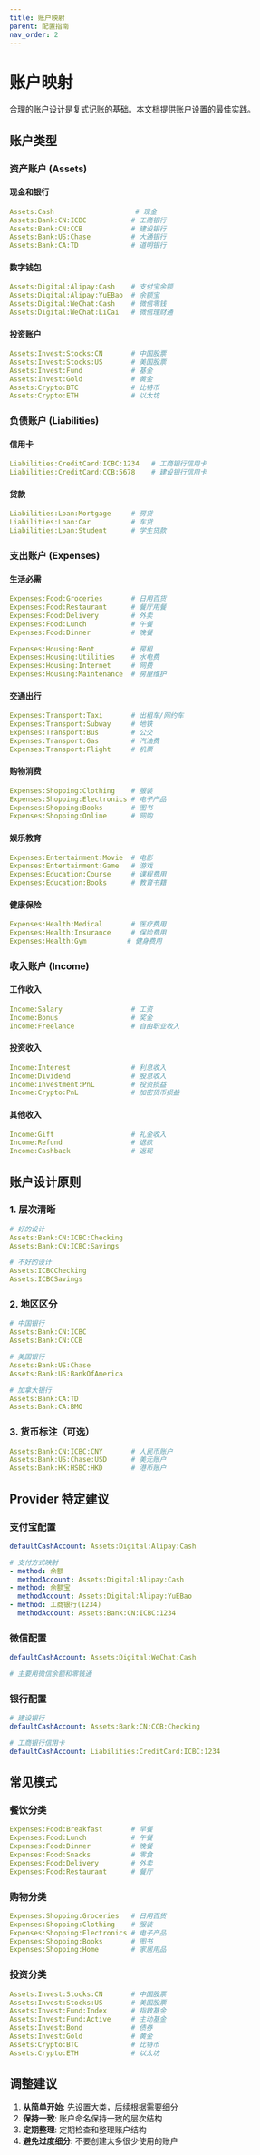 ```yaml
---
title: 账户映射  
parent: 配置指南
nav_order: 2
---
```


# 账户映射

合理的账户设计是复式记账的基础。本文档提供账户设置的最佳实践。

## 账户类型

### 资产账户 (Assets)

#### 现金和银行
```yaml
Assets:Cash                    # 现金
Assets:Bank:CN:ICBC           # 工商银行
Assets:Bank:CN:CCB            # 建设银行
Assets:Bank:US:Chase          # 大通银行
Assets:Bank:CA:TD             # 道明银行
```

#### 数字钱包
```yaml
Assets:Digital:Alipay:Cash    # 支付宝余额
Assets:Digital:Alipay:YuEBao  # 余额宝
Assets:Digital:WeChat:Cash    # 微信零钱
Assets:Digital:WeChat:LiCai   # 微信理财通
```

#### 投资账户
```yaml
Assets:Invest:Stocks:CN       # 中国股票
Assets:Invest:Stocks:US       # 美国股票
Assets:Invest:Fund            # 基金
Assets:Invest:Gold            # 黄金
Assets:Crypto:BTC             # 比特币
Assets:Crypto:ETH             # 以太坊
```

### 负债账户 (Liabilities)

#### 信用卡
```yaml
Liabilities:CreditCard:ICBC:1234   # 工商银行信用卡
Liabilities:CreditCard:CCB:5678    # 建设银行信用卡
```

#### 贷款
```yaml
Liabilities:Loan:Mortgage     # 房贷
Liabilities:Loan:Car          # 车贷
Liabilities:Loan:Student      # 学生贷款
```

### 支出账户 (Expenses)

#### 生活必需
```yaml
Expenses:Food:Groceries       # 日用百货
Expenses:Food:Restaurant      # 餐厅用餐
Expenses:Food:Delivery        # 外卖
Expenses:Food:Lunch           # 午餐
Expenses:Food:Dinner          # 晚餐

Expenses:Housing:Rent         # 房租
Expenses:Housing:Utilities    # 水电费
Expenses:Housing:Internet     # 网费
Expenses:Housing:Maintenance  # 房屋维护
```

#### 交通出行
```yaml
Expenses:Transport:Taxi       # 出租车/网约车
Expenses:Transport:Subway     # 地铁
Expenses:Transport:Bus        # 公交
Expenses:Transport:Gas        # 汽油费
Expenses:Transport:Flight     # 机票
```

#### 购物消费
```yaml
Expenses:Shopping:Clothing    # 服装
Expenses:Shopping:Electronics # 电子产品
Expenses:Shopping:Books       # 图书
Expenses:Shopping:Online      # 网购
```

#### 娱乐教育
```yaml
Expenses:Entertainment:Movie  # 电影
Expenses:Entertainment:Game   # 游戏
Expenses:Education:Course     # 课程费用
Expenses:Education:Books      # 教育书籍
```

#### 健康保险
```yaml
Expenses:Health:Medical       # 医疗费用
Expenses:Health:Insurance     # 保险费用
Expenses:Health:Gym          # 健身费用
```

### 收入账户 (Income)

#### 工作收入
```yaml
Income:Salary                 # 工资
Income:Bonus                  # 奖金
Income:Freelance              # 自由职业收入
```

#### 投资收入
```yaml
Income:Interest               # 利息收入
Income:Dividend               # 股息收入
Income:Investment:PnL         # 投资损益
Income:Crypto:PnL             # 加密货币损益
```

#### 其他收入
```yaml
Income:Gift                   # 礼金收入
Income:Refund                 # 退款
Income:Cashback               # 返现
```

## 账户设计原则

### 1. 层次清晰
```yaml
# 好的设计
Assets:Bank:CN:ICBC:Checking
Assets:Bank:CN:ICBC:Savings

# 不好的设计
Assets:ICBCChecking
Assets:ICBCSavings
```

### 2. 地区区分
```yaml
# 中国银行
Assets:Bank:CN:ICBC
Assets:Bank:CN:CCB

# 美国银行
Assets:Bank:US:Chase
Assets:Bank:US:BankOfAmerica

# 加拿大银行
Assets:Bank:CA:TD
Assets:Bank:CA:BMO
```

### 3. 货币标注（可选）
```yaml
Assets:Bank:CN:ICBC:CNY       # 人民币账户
Assets:Bank:US:Chase:USD      # 美元账户
Assets:Bank:HK:HSBC:HKD       # 港币账户
```

## Provider 特定建议

### 支付宝配置
```yaml
defaultCashAccount: Assets:Digital:Alipay:Cash

# 支付方式映射
- method: 余额
  methodAccount: Assets:Digital:Alipay:Cash
- method: 余额宝
  methodAccount: Assets:Digital:Alipay:YuEBao
- method: 工商银行(1234)
  methodAccount: Assets:Bank:CN:ICBC:1234
```

### 微信配置
```yaml
defaultCashAccount: Assets:Digital:WeChat:Cash

# 主要用微信余额和零钱通
```

### 银行配置
```yaml
# 建设银行
defaultCashAccount: Assets:Bank:CN:CCB:Checking

# 工商银行信用卡
defaultCashAccount: Liabilities:CreditCard:ICBC:1234
```

## 常见模式

### 餐饮分类
```yaml
Expenses:Food:Breakfast       # 早餐
Expenses:Food:Lunch           # 午餐  
Expenses:Food:Dinner          # 晚餐
Expenses:Food:Snacks          # 零食
Expenses:Food:Delivery        # 外卖
Expenses:Food:Restaurant      # 餐厅
```

### 购物分类
```yaml
Expenses:Shopping:Groceries   # 日用百货
Expenses:Shopping:Clothing    # 服装
Expenses:Shopping:Electronics # 电子产品
Expenses:Shopping:Books       # 图书
Expenses:Shopping:Home        # 家居用品
```

### 投资分类
```yaml
Assets:Invest:Stocks:CN       # 中国股票
Assets:Invest:Stocks:US       # 美国股票
Assets:Invest:Fund:Index      # 指数基金
Assets:Invest:Fund:Active     # 主动基金
Assets:Invest:Bond            # 债券
Assets:Invest:Gold            # 黄金
Assets:Crypto:BTC             # 比特币
Assets:Crypto:ETH             # 以太坊
```

## 调整建议

1. **从简单开始**: 先设置大类，后续根据需要细分
2. **保持一致**: 账户命名保持一致的层次结构
3. **定期整理**: 定期检查和整理账户结构
4. **避免过度细分**: 不要创建太多很少使用的账户